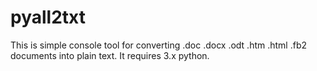 pyall2txt
=========

This is simple console tool for converting .doc .docx .odt .htm .html .fb2 documents into plain text.
It requires 3.x python.
